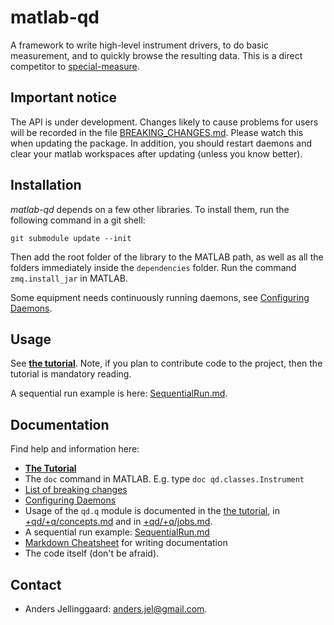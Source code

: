 # matlab-qd

A framework to write high-level instrument drivers, to do basic measurement,
and to quickly browse the resulting data. This is a direct competitor to
[special-measure](https://code.google.com/p/special-measure/).

## Important notice

The API is under development. Changes likely to cause problems for users will
be recorded in the file [BREAKING_CHANGES.md](BREAKING_CHANGES.md). Please
watch this when updating the package. In addition, you should restart daemons
and clear your matlab workspaces after updating (unless you know better).

## Installation

*matlab-qd* depends on a few other libraries. To install them, run the
following command in a git shell:

`git submodule update --init`

Then add the root folder of the library to the MATLAB path, as well as all the
folders immediately inside the `dependencies` folder. Run the command
`zmq.install_jar` in MATLAB.

Some equipment needs continuously running daemons, see [Configuring
Daemons][daemons].

## Usage

See **[the tutorial](Tutorial.md)**. Note, if you plan to contribute code to
the project, then the tutorial is mandatory reading.

A sequential run example is here: [SequentialRun.md](SequentialRun.md).

## Documentation

Find help and information here:

* **[The Tutorial](Tutorial.md)**
* The `doc` command in MATLAB. E.g. type `doc qd.classes.Instrument`
* [List of breaking changes](BREAKING_CHANGES.md)
* [Configuring Daemons][daemons]
* Usage of the `qd.q` module is documented in the [the tutorial](Tutorial.md),
  in [+qd/+q/concepts.md](+qd/+q/concepts.md) and in
  [+qd/+q/jobs.md](+qd/+q/jobs.md).
* A sequential run example: [SequentialRun.md](SequentialRun.md)
* [Markdown Cheatsheet][mdcheat] for writing documentation
* The code itself (don't be afraid).

## Contact
* Anders Jellinggaard: <anders.jel@gmail.com>.

[mdcheat]: https://github.com/adam-p/markdown-here/wiki/Markdown-Cheatsheet
[mdpreview]: https://chrome.google.com/webstore/detail/markdown-preview-plus/febilkbfcbhebfnokafefeacimjdckgl
[daemons]: +qd/+daemons/config-example/README.md
